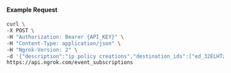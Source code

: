 <!-- Code generated for API Clients. DO NOT EDIT. -->

#### Example Request

```bash
curl \
-X POST \
-H "Authorization: Bearer {API_KEY}" \
-H "Content-Type: application/json" \
-H "Ngrok-Version: 2" \
-d '{"description":"ip policy creations","destination_ids":["ed_32ELHTzXpVPxuQERmPCxqUD6mSo"],"metadata":"{\"environment\": \"staging\"}","sources":[{"type":"ip_policy_created.v0"}]}' \
https://api.ngrok.com/event_subscriptions
```
